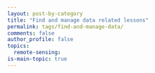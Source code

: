 ```yaml
---
layout: post-by-category
title: "Find and manage data related lessons"
permalink: tags/find-and-manage-data/
comments: false
author_profile: false
topics:
  remote-sensing:
is-main-topic: true
---
```

